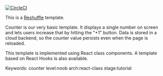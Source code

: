[![CircleCI](https://circleci.com/gh/reshuffle/counter-class.svg?style=svg)](https://circleci.com/gh/reshuffle/counter-class)

This is a [Reshuffle](https://reshuffle.com/) template.

Counter is our very basic template. It displays a single number on screen
and lets users increase that by hitting the "+1" button. Data is stored
in a cloud backend, so the counter value persists even when the page is
reloaded.

This template is implemented using React class components. A template based
on React Hooks is also available.

Keywords: counter level:noob arch:react-class stage:tutorial
